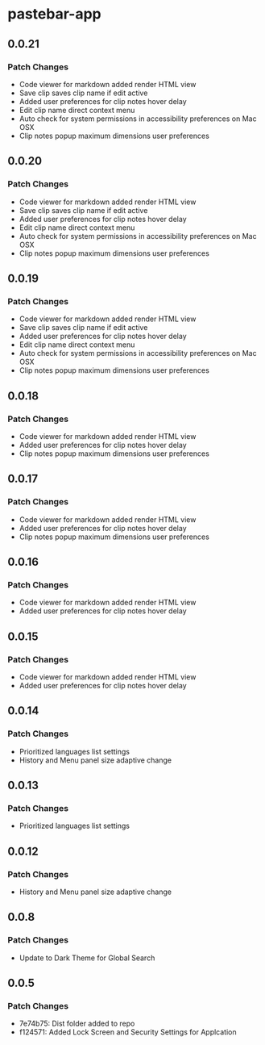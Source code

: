 # pastebar-app

## 0.0.21

### Patch Changes

- Code viewer for markdown added render HTML view
- Save clip saves clip name if edit active
- Added user preferences for clip notes hover delay
- Edit clip name direct context menu
- Auto check for system permissions in accessibility preferences on Mac OSX
- Clip notes popup maximum dimensions user preferences

## 0.0.20

### Patch Changes

- Code viewer for markdown added render HTML view
- Save clip saves clip name if edit active
- Added user preferences for clip notes hover delay
- Edit clip name direct context menu
- Auto check for system permissions in accessibility preferences on Mac OSX
- Clip notes popup maximum dimensions user preferences

## 0.0.19

### Patch Changes

- Code viewer for markdown added render HTML view
- Save clip saves clip name if edit active
- Added user preferences for clip notes hover delay
- Edit clip name direct context menu
- Auto check for system permissions in accessibility preferences on Mac OSX
- Clip notes popup maximum dimensions user preferences

## 0.0.18

### Patch Changes

- Code viewer for markdown added render HTML view
- Added user preferences for clip notes hover delay
- Clip notes popup maximum dimensions user preferences

## 0.0.17

### Patch Changes

- Code viewer for markdown added render HTML view
- Added user preferences for clip notes hover delay
- Clip notes popup maximum dimensions user preferences

## 0.0.16

### Patch Changes

- Code viewer for markdown added render HTML view
- Added user preferences for clip notes hover delay

## 0.0.15

### Patch Changes

- Code viewer for markdown added render HTML view
- Added user preferences for clip notes hover delay

## 0.0.14

### Patch Changes

- Prioritized languages list settings
- History and Menu panel size adaptive change

## 0.0.13

### Patch Changes

- Prioritized languages list settings

## 0.0.12

### Patch Changes

- History and Menu panel size adaptive change

## 0.0.8

### Patch Changes

- Update to Dark Theme for Global Search

## 0.0.5

### Patch Changes

- 7e74b75: Dist folder added to repo
- f124571: Added Lock Screen and Security Settings for Applcation
